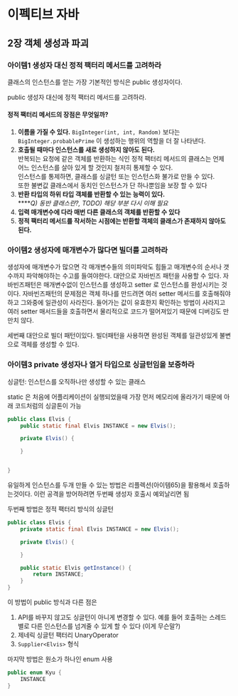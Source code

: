 # 이펙티브 자바

## 2장 객체 생성과 파괴

### 아이템1 생성자 대신 정적 팩터리 메서드를 고려하라

클래스의 인스턴스를 얻는 가장 기본적인 방식은 public 생성자이다.

public 생성자 대신에 정적 팩터리 메서드를 고려하라.

#### 정적 팩터리 메서드의 장점은 무엇일까?

1. **이름을 가질 수 있다.** `BigInteger(int, int, Random)` 보다는 `BigInteger.probablePrime` 이 생성하는 행위의 역할을 더 잘 나타낸다.
2. **호출될 때마다 인스턴스를 새로 생성하지 않아도 된다.**\
   반복되는 요청에 같은 객체를 반환하는 식인 정적 팩터리 메서드의 클래스는 언제 어느 인스턴스를 살아 있게 할 것인지 철저히 통제할 수 있다.\
   인스턴스를 통제하면, 클래스를 싱글턴 또는 인스턴스화 불가로 만들 수 있다.\
   또한 불변값 클래스에서 동치인 인스턴스가 단 하나뿐임을 보장 할 수 있다
3. **반환 타입의 하위 타입 객체를 반환할 수 있는 능력이 있다.**\
   ****_Q) 동반 클래스란?, TODO) 해당 부분 다시 이해 필요_
4. **입력 매개변수에 다라 매번 다른 클래스의 객체를 반환할 수 있다**
5. **정적 팩터리 메서드를 작서하는 시점에는 반환할 객체의 클래스가 존재하지 않아도 된다.**

### 아이템2 생성자에 매개변수가 많다면 빌더를 고려하라

생성자에 매개변수가 많으면 각 매개변수들의 의미파악도 힘들고 매개변수의 순서나 갯수까지 파악해야하는 수고를 들여야한다.  대안으로 자바빈즈 패턴을 사용할 수 있다. 자바빈즈패턴은 매개변수없이 인스턴스를 생성하고 setter 로 인스턴스를 완성시키는 것이다. 자바빈즈패턴의 문제점은 객체 하나를 만드려면 여러 setter 메서드를 호출해줘야하고 그와중에 일관성이 사라진다. 들어가는 값이 유효한지 확인하는 방법이 사라지고 여러 setter 매서드들을 호출하면서 물리적으로 코드가 떨어져있기 때문에 디버깅도 만만치 않다.

세번째 대안으로 빌더 패턴이있다. 빌더패턴을 사용하면 완성된 객체를 일관성있게 불변으로 객체를 생성할 수 있다.

### 아이템3 private 생성자나 열거 타입으로 싱글턴임을 보증하라



싱글턴: 인스턴스를 오직하나만 생성할 수 있는 클래스

static 은 처음에 어플리케이션이 실행되었을때 가장 먼저 메모리에 올라가기 때문에 아래 코드처럼의 싱글톤이 가능

```java
public class Elvis {
    public static final Elvis INSTANCE = new Elvis();

    private Elvis() {

    }


}
```

유일하게 인스턴스를 두개 만들 수 있는 방법은 리플렉션(아이템65)을 활용해서 호출하는것이다. 이런 공격을 방어하려면 두번째 생성자 호출시 예외날리면 됨

두번째 방법은 정적 팩터리 방식의 싱글턴

```java
public class Elvis {
    private static final Elvis INSTANCE = new Elvis();

    private Elvis() {

    }

    public static Elvis getInstance() {
        return INSTANCE;
    }
}
```

이 방법이 public 방식과 다른 점은

1. API를 바꾸지 않고도 싱글턴이 아니게 변경할 수 있다. 예를 들어 호출하는 스레드별로 다른 인스턴스를 넘겨줄 수 있게 할 수 있다 (이게 무슨말?)
2. 제네릭 싱글턴 팩터리 UnaryOperator
3. `Supplier<Elvis>` 형식

마지막 방법은 원소가 하나인 enum 사용

```java
public enum Kyu {
    INSTANCE
}
```
